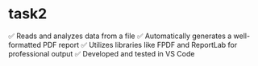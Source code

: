 # task2
✅ Reads and analyzes data from a file ✅ Automatically generates a well-formatted PDF report ✅ Utilizes libraries like FPDF and ReportLab for professional output ✅ Developed and tested in VS Code
